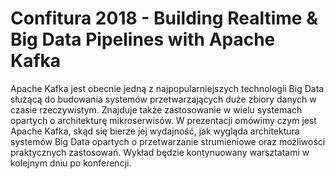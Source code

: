 
# Confitura 2018 - Building Realtime & Big Data Pipelines with Apache Kafka

Apache Kafka jest obecnie jedną z najpopularniejszych technologii Big Data służącą do budowania systemów przetwarzających duże zbiory danych w czasie rzeczywistym. Znajduje także zastosowanie w wielu systemach opartych o architekturę mikroserwisów. W prezentacji omówimy czym jest Apache Kafka, skąd się bierze jej wydajność, jak wygląda architektura systemów Big Data opartych o przetwarzanie strumieniowe oraz możliwości praktycznych zastosowań. Wykład będzie kontynuowany warsztatami w kolejnym dniu po konferencji.